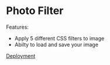 # Photo Filter

Features:
- Apply 5 different CSS filters to image
- Abilty to load and save your image

[Deployment](https://rykevl.github.io/portfolio/photo-filter/)
